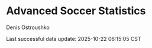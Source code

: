 # Advanced Soccer Statistics
Denis Ostroushko

<!-- gfm -->

Last successful data update: 2025-10-22 06:15:05 CST
